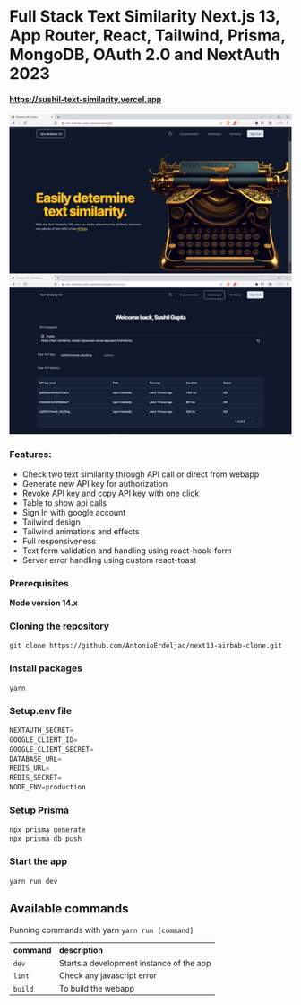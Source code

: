 # Full Stack Text Similarity Next.js 13, App Router, React, Tailwind, Prisma, MongoDB, OAuth 2.0 and NextAuth 2023

#### https://sushil-text-similarity.vercel.app

![Screenshot](demo.png)
![Screenshot](demo2.png)

### Features:

- Check two text similarity through API call or direct from webapp
- Generate new API key for authorization
- Revoke API key and copy API key with one click
- Table to show api calls
- Sign In with google account
- Tailwind design
- Tailwind animations and effects
- Full responsiveness
- Text form validation and handling using react-hook-form
- Server error handling using custom react-toast

### Prerequisites

**Node version 14.x**

### Cloning the repository

```shell
git clone https://github.com/AntonioErdeljac/next13-airbnb-clone.git
```

### Install packages

```shell
yarn
```

### Setup.env file

```js
NEXTAUTH_SECRET=
GOOGLE_CLIENT_ID=
GOOGLE_CLIENT_SECRET=
DATABASE_URL=
REDIS_URL=
REDIS_SECRET=
NODE_ENV=production
```

### Setup Prisma

```shell
npx prisma generate
npx prisma db push
```

### Start the app

```shell
yarn run dev
```

## Available commands

Running commands with yarn `yarn run [command]`

| command         | description                              |
| :-------------- | :--------------------------------------- |
| `dev`           | Starts a development instance of the app |
| `lint`          | Check any javascript error               |
| `build`         | To build the webapp                      |

